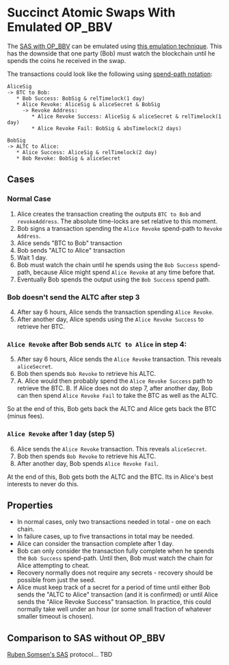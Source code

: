 # Succinct Atomic Swaps With  Emulated OP_BBV

The [SAS with OP_BBV](SAS-with-op-bbv.md) can be emulated using [this emulation technique](bip-beforeblockverify.md#emulation-with-absolute-and-relative-timelocks). This has the downside that one party (Bob) must watch the blockchain until he spends the coins he received in the swap. 

The transactions could look like the following using [spend-path notation](notation.md):

```
AliceSig
-> BTC to Bob:
   * Bob Success: BobSig & relTimelock(1 day)
   * Alice Revoke: AliceSig & aliceSecret & BobSig
     -> Revoke Address:
        * Alice Revoke Success: AliceSig & aliceSecret & relTimelock(1 day)
        * Alice Revoke Fail: BobSig & absTimelock(2 days)
   
BobSig
-> ALTC to Alice: 
   * Alice Success: AliceSig & relTimelock(2 day)
   * Bob Revoke: BobSig & aliceSecret
```

## Cases

### Normal Case

1. Alice creates the transaction creating the outputs `BTC to Bob` and `revokeAddress`. The absolute time-locks are set relative to this moment. 
2. Bob signs a transaction spending the `Alice Revoke` spend-path to `Revoke Address`.
3. Alice sends "BTC to Bob" transaction
4. Bob sends "ALTC to Alice" transaction
5. Wait 1 day.
6. Bob must watch the chain until he spends using the `Bob Success` spend-path, because Alice might spend `Alice Revoke` at any time before that. 
7. Eventually Bob spends the output using the `Bob Success` spend path.

### Bob doesn't send the ALTC after step 3

4. After say 6 hours, Alice sends the transaction spending `Alice Revoke`.
5. After another day, Alice spends using the `Alice Revoke Success` to retrieve her BTC. 

### `Alice Revoke` after Bob sends `ALTC to Alice` in step 4:

5. After say 6 hours, Alice sends the `Alice Revoke` transaction. This reveals `aliceSecret`.
6. Bob then spends `Bob Revoke` to retrieve his ALTC.
7. A. Alice would then probably spend the `Alice Revoke Success` path to retrieve the BTC. 
   B. If Alice does not do step 7, after another day, Bob can then spend `Alice Revoke Fail` to take the BTC as well as the ALTC.

So at the end of this, Bob gets back the ALTC and Alice gets back the BTC (minus fees). 

### `Alice Revoke` after 1 day (step 5)

6. Alice sends the `Alice Revoke` transaction. This reveals `aliceSecret`.
7. Bob then spends `Bob Revoke` to retrieve his ALTC.
8. After another day, Bob spends `Alice Revoke Fail`.

At the end of this, Bob gets both the ALTC and the BTC. Its in Alice's best interests to never do this. 

## Properties

* In normal cases, only two transactions needed in total - one on each chain.
* In failure cases, up to five transactions in total may be needed.
* Alice can consider the transaction complete after 1 day.
* Bob can only consider the transaction fully complete when he spends the `Bob Success` spend-path. Until then, Bob must watch the chain for Alice attempting to cheat. 
* Recovery normally does not require any secrets - recovery should be possible from just the seed.
* Alice must keep track of a secret for a period of time until either Bob sends the "ALTC to Alice" transaction (and it is confirmed) or until Alice sends the "Alice Revoke Success" transaction. In practice, this could normally take well under an hour (or some small fraction of whatever smaller timeout is chosen). 

## Comparison to SAS without OP_BBV

[Ruben Somsen's SAS](https://gist.github.com/RubenSomsen/8853a66a64825716f51b409be528355f) protocol... TBD